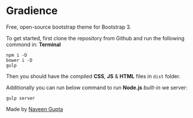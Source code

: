 # Gradience
Free, open-source bootstrap theme for Bootstrap 3.

To get started, first clone the repository from Github and run the following commond in: **Terminal**
```shell
npm i -D
bower i -D
gulp
```

Then you should have the compiled **CSS**, **JS** & **HTML** files in ```dist``` folder.

Additionally you can run below command to run **Node.js** *built-in* we server:
```shell
gulp server
```

Made by [Naveen Gupta](http://www.digifreax.in)
